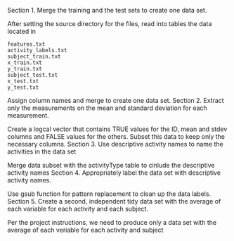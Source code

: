 Section 1. Merge the training and the test sets to create one data set.

After setting the source directory for the files, read into tables the data located in

    features.txt
    activity_labels.txt
    subject_train.txt
    x_train.txt
    y_train.txt
    subject_test.txt
    x_test.txt
    y_test.txt

Assign column names and merge to create one data set.
Section 2. Extract only the measurements on the mean and standard deviation for each measurement.

Create a logcal vector that contains TRUE values for the ID, mean and stdev columns and FALSE values for the others. Subset this data to keep only the necessary columns.
Section 3. Use descriptive activity names to name the activities in the data set

Merge data subset with the activityType table to cinlude the descriptive activity names
Section 4. Appropriately label the data set with descriptive activity names.

Use gsub function for pattern replacement to clean up the data labels.
Section 5. Create a second, independent tidy data set with the average of each variable for each activity and each subject.

Per the project instructions, we need to produce only a data set with the average of each veriable for each activity and subject
